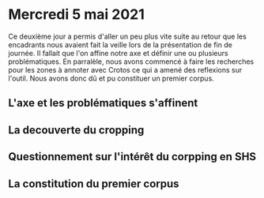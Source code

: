 # Mercredi 5 mai 2021
Ce deuxième jour a permis d'aller un peu plus vite suite au retour que les encadrants nous avaient fait la veille lors de la présentation de fin de journée. Il fallait que l'on affine notre axe et définir une ou plusieurs problématiques. En parralèle, nous avons commencé à faire les recherches pour les zones à annoter avec Crotos ce qui a amené des reflexions sur l'outil. Nous avons donc dû et pu constituer un premier corpus.

## L'axe et les problématiques s'affinent

## La decouverte du cropping
## Questionnement sur l'intérêt du corpping en SHS 
## La constitution du premier corpus
